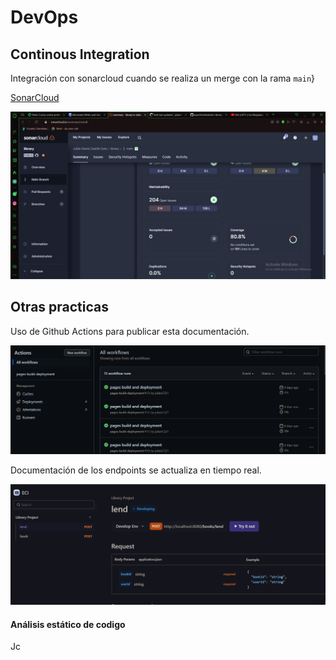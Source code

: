 # DevOps

## Continous Integration

Integración con sonarcloud cuando se realiza un merge con la rama `main`}

[SonarCloud](https://sonarcloud.io/summary/overall?id=julianCS21_libraryproject)



![evidencia sonar](/assets/evidencia_sonar.jpg)
## Otras practicas

Uso de Github Actions para publicar esta documentación.

![Evidencia Github Actions](/assets/evidencia_actions.png)


Documentación de los endpoints se actualiza en tiempo real.

![apidog](/assets/apidog.png)

#### Análisis estático de codigo
Jc
